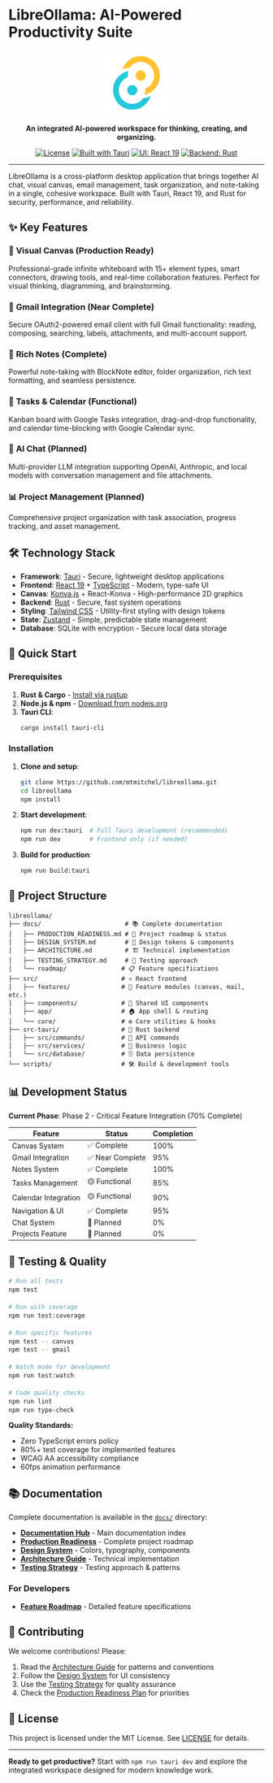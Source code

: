 # LibreOllama: AI-Powered Productivity Suite

<p align="center">
  <img src="https://raw.githubusercontent.com/mtmitchel/libreollama/main/src-tauri/icons/icon.png?raw=true" alt="LibreOllama Logo" width="128">
</p>

<p align="center">
  <strong>An integrated AI-powered workspace for thinking, creating, and organizing.</strong>
</p>

<p align="center">
  <a href="LICENSE"><img src="https://img.shields.io/badge/License-MIT-blue.svg" alt="License"></a>
  <a href="https://tauri.app/"><img src="https://img.shields.io/badge/Built%20with-Tauri-blueviolet" alt="Built with Tauri"></a>
  <a href="https://reactjs.org/"><img src="https://img.shields.io/badge/UI-React%2019-61DAFB" alt="UI: React 19"></a>
  <a href="https://www.rust-lang.org/"><img src="https://img.shields.io/badge/Backend-Rust-dea584" alt="Backend: Rust"></a>
</p>

---

LibreOllama is a cross-platform desktop application that brings together AI chat, visual canvas, email management, task organization, and note-taking in a single, cohesive workspace. Built with Tauri, React 19, and Rust for security, performance, and reliability.

## ✨ Key Features

### 🎨 **Visual Canvas** (Production Ready)
Professional-grade infinite whiteboard with 15+ element types, smart connectors, drawing tools, and real-time collaboration features. Perfect for visual thinking, diagramming, and brainstorming.

### 📧 **Gmail Integration** (Near Complete) 
Secure OAuth2-powered email client with full Gmail functionality: reading, composing, searching, labels, attachments, and multi-account support.

### 📝 **Rich Notes** (Complete)
Powerful note-taking with BlockNote editor, folder organization, rich text formatting, and seamless persistence.

### 📅 **Tasks & Calendar** (Functional)
Kanban board with Google Tasks integration, drag-and-drop functionality, and calendar time-blocking with Google Calendar sync.

### 🤖 **AI Chat** (Planned)
Multi-provider LLM integration supporting OpenAI, Anthropic, and local models with conversation management and file attachments.

### 📊 **Project Management** (Planned)
Comprehensive project organization with task association, progress tracking, and asset management.

## 🛠️ Technology Stack

- **Framework**: [Tauri](https://tauri.app/) - Secure, lightweight desktop applications
- **Frontend**: [React 19](https://reactjs.org/) + [TypeScript](https://www.typescriptlang.org/) - Modern, type-safe UI
- **Canvas**: [Konva.js](https://konvajs.org/) + React-Konva - High-performance 2D graphics
- **Backend**: [Rust](https://www.rust-lang.org/) - Secure, fast system operations
- **Styling**: [Tailwind CSS](https://tailwindcss.com/) - Utility-first styling with design tokens
- **State**: [Zustand](https://zustand.surge.sh/) - Simple, predictable state management
- **Database**: SQLite with encryption - Secure local data storage

## 🚀 Quick Start

### Prerequisites

1. **Rust & Cargo** - [Install via rustup](https://www.rust-lang.org/tools/install)
2. **Node.js & npm** - [Download from nodejs.org](https://nodejs.org/)
3. **Tauri CLI**:
   ```bash
   cargo install tauri-cli
   ```

### Installation

1. **Clone and setup**:
   ```bash
   git clone https://github.com/mtmitchel/libreollama.git
   cd libreollama
   npm install
   ```

2. **Start development**:
   ```bash
   npm run dev:tauri  # Full Tauri development (recommended)
   npm run dev        # Frontend only (if needed)
   ```

3. **Build for production**:
   ```bash
   npm run build:tauri
   ```

## 📁 Project Structure

```
libreollama/
├── docs/                       # 📚 Complete documentation
│   ├── PRODUCTION_READINESS.md # 🎯 Project roadmap & status
│   ├── DESIGN_SYSTEM.md        # 🎨 Design tokens & components
│   ├── ARCHITECTURE.md         # 🏗️ Technical implementation
│   ├── TESTING_STRATEGY.md     # 🧪 Testing approach
│   └── roadmap/               # 📋 Feature specifications
├── src/                       # ⚛️ React frontend
│   ├── features/              # 🧩 Feature modules (canvas, mail, etc.)
│   ├── components/            # 🔧 Shared UI components
│   ├── app/                   # 🏠 App shell & routing
│   └── core/                  # ⚙️ Core utilities & hooks
├── src-tauri/                 # 🦀 Rust backend
│   ├── src/commands/          # 📡 API commands
│   ├── src/services/          # 🔧 Business logic
│   └── src/database/          # 🗄️ Data persistence
└── scripts/                   # 🛠️ Build & development tools
```

## 📊 Development Status

**Current Phase**: Phase 2 - Critical Feature Integration (70% Complete)

| Feature | Status | Completion |
|---------|--------|------------|
| Canvas System | ✅ Complete | 100% |
| Gmail Integration | ✅ Near Complete | 95% |
| Notes System | ✅ Complete | 100% |
| Tasks Management | 🟡 Functional | 85% |
| Calendar Integration | 🟡 Functional | 90% |
| Navigation & UI | ✅ Complete | 95% |
| Chat System | 🔴 Planned | 0% |
| Projects Feature | 🔴 Planned | 0% |

## 🧪 Testing & Quality

```bash
# Run all tests
npm test

# Run with coverage
npm run test:coverage

# Run specific features
npm test -- canvas
npm test -- gmail

# Watch mode for development
npm run test:watch

# Code quality checks
npm run lint
npm run type-check
```

**Quality Standards:**
- Zero TypeScript errors policy
- 80%+ test coverage for implemented features
- WCAG AA accessibility compliance
- 60fps animation performance

## 📚 Documentation

Complete documentation is available in the [`docs/`](./docs/) directory:

- **[Documentation Hub](./docs/README.md)** - Main documentation index
- **[Production Readiness](./docs/PRODUCTION_READINESS.md)** - Complete project roadmap
- **[Design System](./docs/DESIGN_SYSTEM.md)** - Colors, typography, components
- **[Architecture Guide](./docs/ARCHITECTURE.md)** - Technical implementation
- **[Testing Strategy](./docs/TESTING_STRATEGY.md)** - Testing approach & patterns

### For Developers
- **[Feature Roadmap](./docs/roadmap/)** - Detailed feature specifications

## 🤝 Contributing

We welcome contributions! Please:

1. Read the [Architecture Guide](./docs/ARCHITECTURE.md) for patterns and conventions
2. Follow the [Design System](./docs/DESIGN_SYSTEM.md) for UI consistency
3. Use the [Testing Strategy](./docs/TESTING_STRATEGY.md) for quality assurance
4. Check the [Production Readiness Plan](./docs/PRODUCTION_READINESS.md) for priorities

## 📄 License

This project is licensed under the MIT License. See [LICENSE](LICENSE) for details.

---

**Ready to get productive?** Start with `npm run tauri dev` and explore the integrated workspace designed for modern knowledge work.